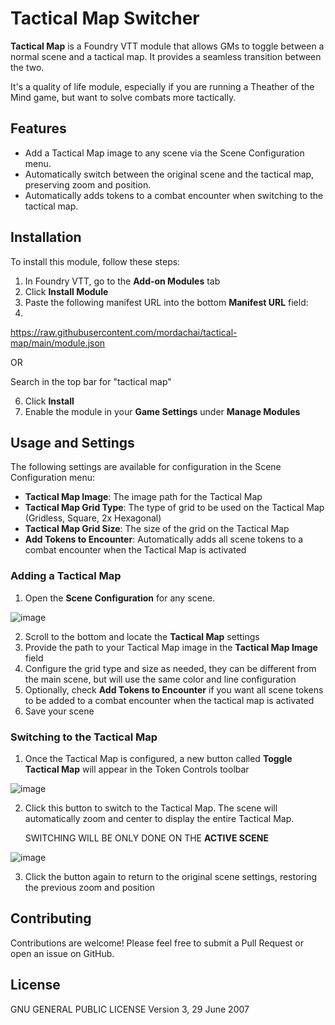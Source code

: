 # Tactical Map Switcher

**Tactical Map** is a Foundry VTT module that allows GMs to toggle between a normal scene and a tactical map. It provides a seamless transition between the two.

It's a quality of life module, especially if you are running a Theather of the Mind game, but want to solve combats more tactically.

## Features

- Add a Tactical Map image to any scene via the Scene Configuration menu.
- Automatically switch between the original scene and the tactical map, preserving zoom and position.
- Automatically adds tokens to a combat encounter when switching to the tactical map.

## Installation

To install this module, follow these steps:



1. In Foundry VTT, go to the **Add-on Modules** tab
2. Click **Install Module**
3. Paste the following manifest URL into the bottom **Manifest URL** field:
4. 
https://raw.githubusercontent.com/mordachai/tactical-map/main/module.json

OR

Search in the top bar for "tactical map"

6. Click **Install**
7. Enable the module in your **Game Settings** under **Manage Modules**

## Usage and Settings

The following settings are available for configuration in the Scene Configuration menu:

- **Tactical Map Image**: The image path for the Tactical Map
- **Tactical Map Grid Type**: The type of grid to be used on the Tactical Map (Gridless, Square, 2x Hexagonal)
- **Tactical Map Grid Size**: The size of the grid on the Tactical Map
- **Add Tokens to Encounter**: Automatically adds all scene tokens to a combat encounter when the Tactical Map is activated

### Adding a Tactical Map

1. Open the **Scene Configuration** for any scene.

 ![image](https://github.com/user-attachments/assets/7dd07bc6-89e1-4096-9dc0-bb61c3916868)

2. Scroll to the bottom and locate the **Tactical Map** settings
3. Provide the path to your Tactical Map image in the **Tactical Map Image** field
4. Configure the grid type and size as needed, they can be different from the main scene, but will use the same color and line configuration
5. Optionally, check **Add Tokens to Encounter** if you want all scene tokens to be added to a combat encounter when the tactical map is activated
6. Save your scene

### Switching to the Tactical Map

1. Once the Tactical Map is configured, a new button called **Toggle Tactical Map** will appear in the Token Controls toolbar

![image](https://github.com/user-attachments/assets/d6c65a6a-3c91-4c15-9eba-73f35976235e)

2. Click this button to switch to the Tactical Map. The scene will automatically zoom and center to display the entire Tactical Map.

   SWITCHING WILL BE ONLY DONE ON THE **ACTIVE SCENE**

![image](https://github.com/user-attachments/assets/c7811391-1fa8-486f-90bf-c9eaca180eda)
   
3. Click the button again to return to the original scene settings, restoring the previous zoom and position

## Contributing

Contributions are welcome! Please feel free to submit a Pull Request or open an issue on GitHub.

## License
GNU GENERAL PUBLIC LICENSE Version 3, 29 June 2007



